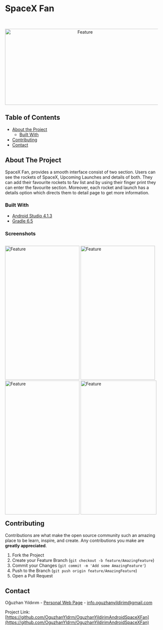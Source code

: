 <!-- PROJECT LOGO -->
# SpaceX Fan
<br />
<p align="center">
  <p align="center"> <img src="/app/src/main/res/drawable/img1.png" alt="Feature" width="512" height="250" style="display: block; margin: 0 auto" /></p>
  
</p>



<!-- TABLE OF CONTENTS -->
## Table of Contents

* [About the Project](#about-the-project)
  * [Built With](#built-with)
* [Contributing](#contributing)
* [Contact](#contact)

<!-- ABOUT THE PROJECT -->
## About The Project
SpaceX Fan, provides a smooth interface consist of two section. Users can see the rockets of SpaceX, Upcoming Launches and details of both. They can add their favourite rockets to fav list and by using their finger print they can enter the favourite section. Moreover, each rocket and launch has a details option which directs them to detail page to get more information.


### Built With
* [Android Studio 4.1.3](https://developer.android.com/)
* [Gradle 6.5](https://gradle.org//)

<!-- SCREENSHOTS -->
### Screenshots
<p style="float:left"> 
<img src="/app/src/main/res/drawable/img1.png" alt="Feature" width="245" height="440"/>
<img src="/app/src/main/res/drawable/img2.png" alt="Feature" width="245" height="440"/>
<img src="/app/src/main/res/drawable/img3.png" alt="Feature" width="245" height="440"/>
<img src="/app/src/main/res/drawable/img4.png" alt="Feature" width="250" height="440"/>
</p>

<!-- CONTRIBUTING -->
## Contributing

Contributions are what make the open source community such an amazing place to be learn, inspire, and create. Any contributions you make are **greatly appreciated**.

1. Fork the Project
2. Create your Feature Branch (`git checkout -b feature/AmazingFeature`)
3. Commit your Changes (`git commit -m 'Add some AmazingFeature'`)
4. Push to the Branch (`git push origin feature/AmazingFeature`)
5. Open a Pull Request

<!-- CONTACT -->
## Contact

Oğuzhan Yıldırım - [Personal Web Page](https://yildirimoguzhan.com) - info.oguzhanyildirim@gmail.com

Project Link: [https://github.com/OguzhanYldrm/OguzhanYildirimAndroidSpaceXFan](https://github.com/OguzhanYldrm/OguzhanYildirimAndroidSpaceXFan)

